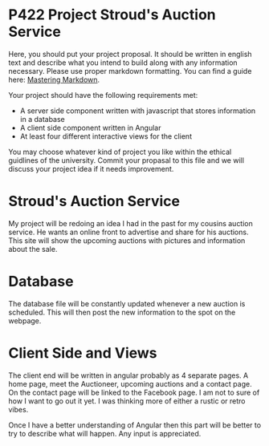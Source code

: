 # P422 Project Stroud's Auction Service

Here, you should put your project proposal. It should be written in english text and describe what you intend to build along with any information necessary. Please use proper markdown formatting. You can find a guide here: [Mastering Markdown](https://guides.github.com/features/mastering-markdown/).

Your project should have the following requirements met:

* A server side component written with javascript that stores information in a database
* A client side component written in Angular
* At least four different interactive views for the client

You may choose whatever kind of project you like within the ethical guidlines of the university. Commit your propasal to this file and we will discuss your project idea if it needs improvement.
<h1>Stroud's Auction Service</h1>

<p>
My project will be redoing an idea I had in the past for my cousins auction service. He wants an online front to advertise and share for his auctions. This site will show the upcoming auctions with pictures and information about the sale.
</p>
<h1> Database</h1>
<p>
The database file will be constantly updated whenever a new auction is scheduled. This will then post the new information to the spot on the webpage. 
</p>
<h1>Client Side and Views</h1>
<p> 
The client end will be written in angular probably as 4 separate pages. A home page, meet the Auctioneer, upcoming auctions and a contact page. On the contact page will be linked to the Facebook page. I am not to sure of how I want to go out it yet. I was thinking more of either a rustic or retro vibes.

Once I have a better understanding of Angular then this part will be better to try to describe what will happen. Any input is appreciated.
</p>

